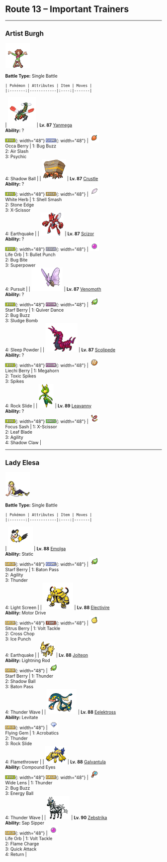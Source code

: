 # Route 13 – Important Trainers

---

## Artist Burgh

![Artist Burgh](../../assets/important_trainers/burgh.png "Artist Burgh")

**Battle Type:** Single Battle

    | Pokémon | Attributes | Item | Moves |
    |:-------:|------------|:----:|-------|
| ![yanmega](../../assets/sprites/yanmega/front.gif "Yanmega: Its jaw power is incredible. It is adept at biting apart foes while flying by at high speed.") | **Lv. 87** [Yanmega](../../pokemon/yanmega.md/)<br>**Ability:** ?<br>![bug](../../assets/types/bug.png "Bug"){: width="48"} ![flying](../../assets/types/flying.png "Flying"){: width="48"} | ![Occa Berry](../../assets/items/occa-berry.png "Occa Berry")<br><span class="tooltip" title="Weakens a supereffective Fire-type attack against the holding Pokémon.">Occa Berry</span> | 1: <span class='tooltip' title='The user vibrates its wings to generate a damaging sound wave. It may also lower the target’s Sp. Def stat.'>Bug Buzz</span><br>2: <span class='tooltip' title='The user attacks with a blade of air that slices even the sky. It may also make the target flinch.'>Air Slash</span><br>3: <span class='tooltip' title='The target is hit by a strong telekinetic force. It may also reduce the target’s Sp. Def stat.'>Psychic</span><br>4: <span class='tooltip' title='The user hurls a shadowy blob at the target. It may also lower the target’s Sp. Def stat.'>Shadow Ball</span> |
| ![crustle](../../assets/sprites/crustle/front.gif "Crustle: It possesses legs of enormous strength, enabling it to carry heavy slabs for many days, even when crossing arid land.") | **Lv. 87** [Crustle](../../pokemon/crustle.md/)<br>**Ability:** ?<br>![bug](../../assets/types/bug.png "Bug"){: width="48"} ![rock](../../assets/types/rock.png "Rock"){: width="48"} | ![White Herb](../../assets/items/white-herb.png "White Herb")<br><span class="tooltip" title="An item to be held by a Pokémon. It restores any lowered stat in battle. It can be used only once.">White Herb</span> | 1: <span class='tooltip' title='The user breaks its shell, lowering its Defense and Sp. Def stats but sharply raising Attack, Sp. Atk, and Speed stats.'>Shell Smash</span><br>2: <span class='tooltip' title='The user stabs the foe with sharpened stones from below. It has a high critical-hit ratio.'>Stone Edge</span><br>3: <span class='tooltip' title='The user slashes at the target by crossing its scythes or claws as if they were a pair of scissors.'>X-Scissor</span><br>4: <span class='tooltip' title='The user sets off an earthquake that strikes those around it.'>Earthquake</span> |
| ![scizor](../../assets/sprites/scizor/front.gif "Scizor: It raises its pincers with eyelike markings for intimidation. It also swings them down dangerously.") | **Lv. 87** [Scizor](../../pokemon/scizor.md/)<br>**Ability:** ?<br>![bug](../../assets/types/bug.png "Bug"){: width="48"} ![steel](../../assets/types/steel.png "Steel"){: width="48"} | ![Life Orb](../../assets/items/life-orb.png "Life Orb")<br><span class="tooltip" title="An item to be held by a Pokémon. It boosts the power of moves, but at the cost of some HP on each hit.">Life Orb</span> | 1: <span class='tooltip' title='The user strikes the target with tough punches as fast as bullets. This move always goes first.'>Bullet Punch</span><br>2: <span class='tooltip' title='The user bites the target. If the target is holding a Berry, the user eats it and gains its effect.'>Bug Bite</span><br>3: <span class='tooltip' title='The user attacks the target with great power. However, it also lowers the user’s Attack and Defense.'>Superpower</span><br>4: <span class='tooltip' title='An attack move that inflicts double damage if used on a target that is switching out of battle.'>Pursuit</span> |
| ![venomoth](../../assets/sprites/venomoth/front.gif "Venomoth: It flutters its wings to scatter dustlike scales. The scales leach toxins if they contact skin.") | **Lv. 87** [Venomoth](../../pokemon/venomoth.md/)<br>**Ability:** ?<br>![bug](../../assets/types/bug.png "Bug"){: width="48"} ![poison](../../assets/types/poison.png "Poison"){: width="48"} | ![Starf Berry](../../assets/items/starf-berry.png "Starf Berry")<br><span class="tooltip" title="If held by a Pokémon, it sharply raises one of its stats in a pinch.">Starf Berry</span> | 1: <span class='tooltip' title='The user lightly performs a beautiful, mystic dance. It boosts the user’s Sp. Atk, Sp. Def, and Speed stats.'>Quiver Dance</span><br>2: <span class='tooltip' title='The user vibrates its wings to generate a damaging sound wave. It may also lower the target’s Sp. Def stat.'>Bug Buzz</span><br>3: <span class='tooltip' title='Unsanitary sludge is hurled at the target. It may also poison the target.'>Sludge Bomb</span><br>4: <span class='tooltip' title='The user scatters a big cloud of sleep-inducing dust around the target.'>Sleep Powder</span> |
| ![scolipede](../../assets/sprites/scolipede/front.gif "Scolipede: Highly aggressive, it uses the claws near its neck to dig into its opponents and poison them.") | **Lv. 87** [Scolipede](../../pokemon/scolipede.md/)<br>**Ability:** ?<br>![bug](../../assets/types/bug.png "Bug"){: width="48"} ![poison](../../assets/types/poison.png "Poison"){: width="48"} | ![Liechi Berry](../../assets/items/liechi-berry.png "Liechi Berry")<br><span class="tooltip" title="If held by a Pokémon, it raises its Attack stat in a pinch.">Liechi Berry</span> | 1: <span class='tooltip' title='Using its tough and impressive horn, the user rams into the target with no letup.'>Megahorn</span><br>2: <span class='tooltip' title='The user lays a trap of poison spikes at the opponent’s feet. They poison opponents that switch into battle.'>Toxic Spikes</span><br>3: <span class='tooltip' title='The user lays a trap of spikes at the opposing team’s feet. The trap hurts Pokémon that switch into battle.'>Spikes</span><br>4: <span class='tooltip' title='Large boulders are hurled at the opposing team to inflict damage. It may also make the targets flinch.'>Rock Slide</span> |
| ![leavanny](../../assets/sprites/leavanny/front.gif "Leavanny: It keeps its eggs warm with heat from fermenting leaves. It also uses leaves to make warm wrappings for Sewaddle.") | **Lv. 89** [Leavanny](../../pokemon/leavanny.md/)<br>**Ability:** ?<br>![bug](../../assets/types/bug.png "Bug"){: width="48"} ![grass](../../assets/types/grass.png "Grass"){: width="48"} | ![Focus Sash](../../assets/items/focus-sash.png "Focus Sash")<br><span class="tooltip" title="An item to be held by a Pokémon. If it has full HP, the holder will endure one potential KO attack, leaving 1 HP.">Focus Sash</span> | 1: <span class='tooltip' title='The user slashes at the target by crossing its scythes or claws as if they were a pair of scissors.'>X-Scissor</span><br>2: <span class='tooltip' title='The user handles a sharp leaf like a sword and attacks by cutting its target. Critical hits land more easily.'>Leaf Blade</span><br>3: <span class='tooltip' title='The user relaxes and lightens its body to move faster. It sharply boosts the Speed stat.'>Agility</span><br>4: <span class='tooltip' title='The user slashes with a sharp claw made from shadows. Critical hits land more easily.'>Shadow Claw</span> |

---

## Lady Elesa

![Lady Elesa](../../assets/important_trainers/elesa.png "Lady Elesa")

**Battle Type:** Single Battle

    | Pokémon | Attributes | Item | Moves |
    |:-------:|------------|:----:|-------|
| ![emolga](../../assets/sprites/emolga/front.gif "Emolga: They live on treetops and glide using the inside of a cape-like membrane while discharging electricity.") | **Lv. 88** [Emolga](../../pokemon/emolga.md/)<br>**Ability:** <span class="tooltip" title="Contact with the Pokémon may cause paralysis.">Static</span><br>![electric](../../assets/types/electric.png "Electric"){: width="48"} ![flying](../../assets/types/flying.png "Flying"){: width="48"} | ![Starf Berry](../../assets/items/starf-berry.png "Starf Berry")<br><span class="tooltip" title="If held by a Pokémon, it sharply raises one of its stats in a pinch.">Starf Berry</span> | 1: <span class='tooltip' title='The user switches places with a party Pokémon in waiting, passing along any stat changes.'>Baton Pass</span><br>2: <span class='tooltip' title='The user relaxes and lightens its body to move faster. It sharply boosts the Speed stat.'>Agility</span><br>3: <span class='tooltip' title='A wicked thunderbolt is dropped on the target to inflict damage. It may also leave the target with paralysis.'>Thunder</span><br>4: <span class='tooltip' title='A wondrous wall of light is put up to suppress damage from special attacks for five turns.'>Light Screen</span> |
| ![electivire](../../assets/sprites/electivire/front.gif "Electivire: Heedless of enemy attacks, it closes in, shoves its tails onto the foe, then looses high voltage.") | **Lv. 88** [Electivire](../../pokemon/electivire.md/)<br>**Ability:** <span class="tooltip" title="Raises Speed if hit by an Electric-type move.">Motor Drive</span><br>![electric](../../assets/types/electric.png "Electric"){: width="48"} ![fighting](../../assets/types/fighting.png "Fighting"){: width="48"} | ![Sitrus Berry](../../assets/items/sitrus-berry.png "Sitrus Berry")<br><span class="tooltip" title="If held by a Pokémon, it heals the user’s HP a little.">Sitrus Berry</span> | 1: <span class='tooltip' title='The user shrouds itself in electricity and smashes into its target. It also damages the user a little.'>Volt Tackle</span><br>2: <span class='tooltip' title='The user delivers a double chop with its forearms crossed. Critical hits land more easily.'>Cross Chop</span><br>3: <span class='tooltip' title='The target is punched with an icy fist. It may also leave the target frozen.'>Ice Punch</span><br>4: <span class='tooltip' title='The user sets off an earthquake that strikes those around it.'>Earthquake</span> |
| ![jolteon](../../assets/sprites/jolteon/front.gif "Jolteon: If agitated, it uses electricity to straighten out its fur and launch it in small bunches.") | **Lv. 88** [Jolteon](../../pokemon/jolteon.md/)<br>**Ability:** <span class="tooltip" title="Draws in all Electric-type moves to up Sp. Attack.">Lightning Rod</span><br>![electric](../../assets/types/electric.png "Electric"){: width="48"} | ![Starf Berry](../../assets/items/starf-berry.png "Starf Berry")<br><span class="tooltip" title="If held by a Pokémon, it sharply raises one of its stats in a pinch.">Starf Berry</span> | 1: <span class='tooltip' title='A wicked thunderbolt is dropped on the target to inflict damage. It may also leave the target with paralysis.'>Thunder</span><br>2: <span class='tooltip' title='The user hurls a shadowy blob at the target. It may also lower the target’s Sp. Def stat.'>Shadow Ball</span><br>3: <span class='tooltip' title='The user switches places with a party Pokémon in waiting, passing along any stat changes.'>Baton Pass</span><br>4: <span class='tooltip' title='A weak electric charge is launched at the target. It causes paralysis if it hits.'>Thunder Wave</span> |
| ![eelektross](../../assets/sprites/eelektross/front.gif "Eelektross: With their sucker mouths, they suck in prey. Then they use their fangs to shock the prey with electricity.") | **Lv. 88** [Eelektross](../../pokemon/eelektross.md/)<br>**Ability:** <span class="tooltip" title="Gives full immunity to all Ground-type moves.">Levitate</span><br>![electric](../../assets/types/electric.png "Electric"){: width="48"} | ![Flying Gem](../../assets/items/flying-gem.png "Flying Gem")<br><span class="tooltip" title="A gem with an essence of air. When held, it strengthens the power of a Flying-type move only once.">Flying Gem</span> | 1: <span class='tooltip' title='The user nimbly strikes the target. If the user is not holding an item, this attack inflicts massive damage.'>Acrobatics</span><br>2: <span class='tooltip' title='A wicked thunderbolt is dropped on the target to inflict damage. It may also leave the target with paralysis.'>Thunder</span><br>3: <span class='tooltip' title='Large boulders are hurled at the opposing team to inflict damage. It may also make the targets flinch.'>Rock Slide</span><br>4: <span class='tooltip' title='The target is scorched with an intense blast of fire. It may also leave the target with a burn.'>Flamethrower</span> |
| ![galvantula](../../assets/sprites/galvantula/front.gif "Galvantula: They employ an electrically charged web to trap their prey. While it is immobilized by shock, they leisurely consume it.") | **Lv. 88** [Galvantula](../../pokemon/galvantula.md/)<br>**Ability:** <span class="tooltip" title="The Pokémon’s accuracy is boosted.">Compound Eyes</span><br>![bug](../../assets/types/bug.png "Bug"){: width="48"} ![electric](../../assets/types/electric.png "Electric"){: width="48"} | ![Wide Lens](../../assets/items/wide-lens.png "Wide Lens")<br><span class="tooltip" title="An item to be held by a Pokémon. It is a magnifying lens that slightly boosts the accuracy of moves.">Wide Lens</span> | 1: <span class='tooltip' title='A wicked thunderbolt is dropped on the target to inflict damage. It may also leave the target with paralysis.'>Thunder</span><br>2: <span class='tooltip' title='The user vibrates its wings to generate a damaging sound wave. It may also lower the target’s Sp. Def stat.'>Bug Buzz</span><br>3: <span class='tooltip' title='The user draws power from nature and fires it at the target. It may also lower the target’s Sp. Def.'>Energy Ball</span><br>4: <span class='tooltip' title='A weak electric charge is launched at the target. It causes paralysis if it hits.'>Thunder Wave</span> |
| ![zebstrika](../../assets/sprites/zebstrika/front.gif "Zebstrika: This ill-tempered Pokémon is dangerous because when it’s angry, it shoots lightning from its mane in all directions.") | **Lv. 90** [Zebstrika](../../pokemon/zebstrika.md/)<br>**Ability:** <span class="tooltip" title="Boosts Attack when hit by a Grass-type move.">Sap Sipper</span><br>![electric](../../assets/types/electric.png "Electric"){: width="48"} | ![Life Orb](../../assets/items/life-orb.png "Life Orb")<br><span class="tooltip" title="An item to be held by a Pokémon. It boosts the power of moves, but at the cost of some HP on each hit.">Life Orb</span> | 1: <span class='tooltip' title='The user shrouds itself in electricity and smashes into its target. It also damages the user a little.'>Volt Tackle</span><br>2: <span class='tooltip' title='The user cloaks itself with flame and attacks. Building up more power, it raises the user’s Speed stat.'>Flame Charge</span><br>3: <span class='tooltip' title='The user lunges at the target at a speed that makes it almost invisible. It is sure to strike first.'>Quick Attack</span><br>4: <span class='tooltip' title='A full-power attack that grows more powerful the more the user likes its Trainer.'>Return</span> |


